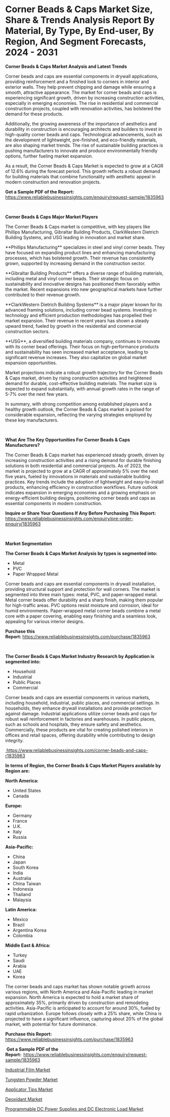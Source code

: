 <p><h1>Corner Beads & Caps Market Size, Share & Trends Analysis Report By Material, By Type, By End-user, By Region, And Segment Forecasts, 2024 - 2031</h1></p><p><strong>Corner Beads & Caps Market Analysis and Latest Trends</strong></p>
<p><p>Corner beads and caps are essential components in drywall applications, providing reinforcement and a finished look to corners in interior and exterior walls. They help prevent chipping and damage while ensuring a smooth, attractive appearance. The market for corner beads and caps is experiencing significant growth, driven by increasing construction activities, especially in emerging economies. The rise in residential and commercial construction projects, coupled with renovation activities, has bolstered the demand for these products.</p><p>Additionally, the growing awareness of the importance of aesthetics and durability in construction is encouraging architects and builders to invest in high-quality corner beads and caps. Technological advancements, such as the development of lightweight, pre-finished, and eco-friendly materials, are also shaping market trends. The rise of sustainable building practices is pushing manufacturers to innovate and produce environmentally friendly options, further fueling market expansion. </p><p>As a result, the Corner Beads & Caps Market is expected to grow at a CAGR of 12.6% during the forecast period. This growth reflects a robust demand for building materials that combine functionality with aesthetic appeal in modern construction and renovation projects.</p></p>
<p><strong>Get a Sample PDF of the Report:&nbsp;</strong> <a href="https://www.reliablebusinessinsights.com/enquiry/request-sample/1835963?utm_campaign=1555&utm_medium=2&utm_source=Github&utm_content=ia&utm_term=16102024&utm_id=corner-beads-caps">https://www.reliablebusinessinsights.com/enquiry/request-sample/1835963</a></p>
<p>&nbsp;</p>
<p><strong>Corner Beads & Caps Major Market Players</strong></p>
<p><p>The Corner Beads & Caps market is competitive, with key players like Phillips Manufacturing, Gibraltar Building Products, ClarkWestern Dietrich Building Systems, and USG leading in innovation and market share.</p><p>**Phillips Manufacturing** specializes in steel and vinyl corner beads. They have focused on expanding product lines and enhancing manufacturing processes, which has bolstered growth. Their revenue has consistently grown, supported by increasing demand in the construction sector.</p><p>**Gibraltar Building Products** offers a diverse range of building materials, including metal and vinyl corner beads. Their strategic focus on sustainability and innovative designs has positioned them favorably within the market. Recent expansions into new geographical markets have further contributed to their revenue growth.</p><p>**ClarkWestern Dietrich Building Systems** is a major player known for its advanced framing solutions, including corner bead systems. Investing in technology and efficient production methodologies has propelled their market expansion. Their revenue in recent years has shown a steady upward trend, fueled by growth in the residential and commercial construction sectors.</p><p>**USG**, a diversified building materials company, continues to innovate with its corner bead offerings. Their focus on high-performance products and sustainability has seen increased market acceptance, leading to significant revenue increases. They also capitalize on global market expansion opportunities.</p><p>Market projections indicate a robust growth trajectory for the Corner Beads & Caps market, driven by rising construction activities and heightened demand for durable, cost-effective building materials. The market size is expected to expand substantially, with annual growth rates in the range of 5-7% over the next few years.</p><p>In summary, with strong competition among established players and a healthy growth outlook, the Corner Beads & Caps market is poised for considerable expansion, reflecting the varying strategies employed by these key manufacturers.</p></p>
<p>&nbsp;</p>
<p><strong>What Are The Key Opportunities For Corner Beads & Caps Manufacturers?</strong></p>
<p><p>The Corner Beads & Caps market has experienced steady growth, driven by increasing construction activities and a rising demand for durable finishing solutions in both residential and commercial projects. As of 2023, the market is projected to grow at a CAGR of approximately 5% over the next five years, fueled by innovations in materials and sustainable building practices. Key trends include the adoption of lightweight and easy-to-install products, enhancing efficiency in construction workflows. Future outlook indicates expansion in emerging economies and a growing emphasis on energy-efficient building designs, positioning corner beads and caps as essential components in modern construction.</p></p>
<p><strong>Inquire or Share Your Questions If Any Before Purchasing This Report:</strong> <a href="https://www.reliablebusinessinsights.com/enquiry/pre-order-enquiry/1835963?utm_campaign=1555&utm_medium=2&utm_source=Github&utm_content=ia&utm_term=16102024&utm_id=corner-beads-caps">https://www.reliablebusinessinsights.com/enquiry/pre-order-enquiry/1835963</a></p>
<p>&nbsp;</p>
<p><strong>Market Segmentation</strong></p>
<p><strong>The Corner Beads & Caps Market Analysis by types is segmented into:</strong></p>
<p><ul><li>Metal</li><li>PVC</li><li>Paper Wrapped Metal</li></ul></p>
<p><p>Corner beads and caps are essential components in drywall installation, providing structural support and protection for wall corners. The market is segmented into three main types: metal, PVC, and paper-wrapped metal. Metal corner beads offer durability and a sharp finish, making them popular for high-traffic areas. PVC options resist moisture and corrosion, ideal for humid environments. Paper-wrapped metal corner beads combine a metal core with a paper covering, enabling easy finishing and a seamless look, appealing for various interior designs.</p></p>
<p><strong>Purchase this Report:&nbsp;</strong><a href="https://www.reliablebusinessinsights.com/purchase/1835963?utm_campaign=1555&utm_medium=2&utm_source=Github&utm_content=ia&utm_term=16102024&utm_id=corner-beads-caps">https://www.reliablebusinessinsights.com/purchase/1835963</a></p>
<p>&nbsp;</p>
<p><strong>The Corner Beads & Caps Market Industry Research by Application is segmented into:</strong></p>
<p><ul><li>Household</li><li>Industrial</li><li>Public Places</li><li>Commercial</li></ul></p>
<p><p>Corner beads and caps are essential components in various markets, including household, industrial, public places, and commercial settings. In households, they enhance drywall installations and provide protection against damage. Industrial applications utilize corner beads and caps for robust wall reinforcement in factories and warehouses. In public places, such as schools and hospitals, they ensure safety and aesthetics. Commercially, these products are vital for creating polished interiors in offices and retail spaces, offering durability while contributing to design integrity.</p></p>
<p><a href="https://www.reliablebusinessinsights.com/corner-beads-and-caps-r1835963?utm_campaign=1555&utm_medium=2&utm_source=Github&utm_content=ia&utm_term=16102024&utm_id=corner-beads-caps">&nbsp;https://www.reliablebusinessinsights.com/corner-beads-and-caps-r1835963</a></p>
<p><strong>In terms of Region, the Corner Beads & Caps Market Players available by Region are:</strong></p>
<p>
    <p> <strong> North America: </strong>
        <ul>
            <li>United States</li>
            <li>Canada</li>
        </ul>
        </p> 
    <p> <strong> Europe: </strong>
        <ul>
            <li>Germany</li>
            <li>France</li>
            <li>U.K.</li>
            <li>Italy</li>
            <li>Russia</li>
        </ul>
        </p> 
    <p> <strong> Asia-Pacific: </strong>
        <ul>
            <li>China</li>
            <li>Japan</li>
            <li>South Korea</li>
            <li>India</li>
            <li>Australia</li>
            <li>China Taiwan</li>
            <li>Indonesia</li>
            <li>Thailand</li>
            <li>Malaysia</li>
        </ul>
        </p> 
    <p> <strong> Latin America: </strong>
        <ul>
            <li>Mexico</li>
            <li>Brazil</li>
            <li>Argentina Korea</li>
            <li>Colombia</li>
        </ul>
        </p> 
    <p> <strong> Middle East & Africa: </strong>
        <ul>
            <li>Turkey</li>
            <li>Saudi</li>
            <li>Arabia</li>
            <li>UAE</li>
            <li>Korea</li>
        </ul>
    </p>
    </p>
<p><p>The corner beads and caps market has shown notable growth across various regions, with North America and Asia-Pacific leading in market expansion. North America is expected to hold a market share of approximately 35%, primarily driven by construction and remodeling activities. Asia-Pacific is anticipated to account for around 30%, fueled by rapid urbanization. Europe follows closely with a 25% share, while China is projected to have a significant influence, capturing about 20% of the global market, with potential for future dominance.</p></p>
<p><strong>Purchase this Report: </strong><a href="https://www.reliablebusinessinsights.com/purchase/1835963?utm_campaign=1555&utm_medium=2&utm_source=Github&utm_content=ia&utm_term=16102024&utm_id=corner-beads-caps">https://www.reliablebusinessinsights.com/purchase/1835963</a></p>
<p>&nbsp;<strong>Get a Sample PDF of the Report:&nbsp;&nbsp;</strong><a href="https://www.reliablebusinessinsights.com/enquiry/request-sample/1835963?utm_campaign=1555&utm_medium=2&utm_source=Github&utm_content=ia&utm_term=16102024&utm_id=corner-beads-caps">https://www.reliablebusinessinsights.com/enquiry/request-sample/1835963</a></p>
<p><strong></strong></p>
<p><p><a href="https://www.linkedin.com/pulse/industrial-film-market-size-share-analysis-growth-trends-xoaic?utm_campaign=1555&utm_medium=2&utm_source=Github&utm_content=ia&utm_term=16102024&utm_id=corner-beads-caps">Industrial Film Market</a></p><p><a href="https://www.linkedin.com/pulse/navigating-global-tungsten-powder-market-from-trends-strategy-7nccc?utm_campaign=1555&utm_medium=2&utm_source=Github&utm_content=ia&utm_term=16102024&utm_id=corner-beads-caps">Tungsten Powder Market</a></p><p><a href="https://www.linkedin.com/pulse/global-applicator-tips-market-analysis-key-trends-future-projections-j0a0c?utm_campaign=1555&utm_medium=2&utm_source=Github&utm_content=ia&utm_term=16102024&utm_id=corner-beads-caps">Applicator Tips Market</a></p><p><a href="https://www.linkedin.com/pulse/global-deoxidant-market-forecast-2024-2031-trends-impact-w0zxc?utm_campaign=1555&utm_medium=2&utm_source=Github&utm_content=ia&utm_term=16102024&utm_id=corner-beads-caps">Deoxidant Market</a></p><p><a href="https://github.com/BellAuer/Market-Research-Report-List-1/blob/main/programmable-dc-power-supplies-and-dc-electronic-load-market.md?utm_campaign=1555&utm_medium=2&utm_source=Github&utm_content=ia&utm_term=16102024&utm_id=corner-beads-caps">Programmable DC Power Supplies and DC Electronic Load Market</a></p></p>